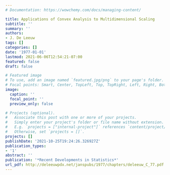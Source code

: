 ```yaml
---
# Documentation: https://wowchemy.com/docs/managing-content/

title: Applications of Convex Analysis to Multidimensional Scaling
subtitle: ''
summary: ''
authors:
- J. De Leeuw
tags: []
categories: []
date: '1977-01-01'
lastmod: 2021-06-06T12:54:21-07:00
featured: false
draft: false

# Featured image
# To use, add an image named `featured.jpg/png` to your page's folder.
# Focal points: Smart, Center, TopLeft, Top, TopRight, Left, Right, BottomLeft, Bottom, BottomRight.
image:
  caption: ''
  focal_point: ''
  preview_only: false

# Projects (optional).
#   Associate this post with one or more of your projects.
#   Simply enter your project's folder or file name without extension.
#   E.g. `projects = ["internal-project"]` references `content/project/deep-learning/index.md`.
#   Otherwise, set `projects = []`.
projects: []
publishDate: '2021-10-25T19:24:26.326927Z'
publication_types:
- '1'
abstract: ''
publication: '*Recent Developments in Statistics*'
url_pdf: http://deleeuwpdx.net/janspubs/1977/chapters/deleeuw_C_77.pdf
---
```

